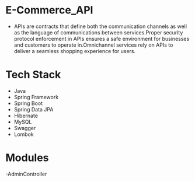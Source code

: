 # E-Commerce_API
- APIs are contracts that define both the communication channels as well as the language of communications between services.Proper security protocol enforcement in APIs ensures a safe environment for businesses and customers to operate in.Omnichannel services rely on APIs to deliver a seamless shopping experience for users.

# Tech Stack
- Java
- Spring Framework
- Spring Boot
- Spring Data JPA
- Hibernate
- MySQL
- Swagger
- Lombok

# Modules
-AdminController

